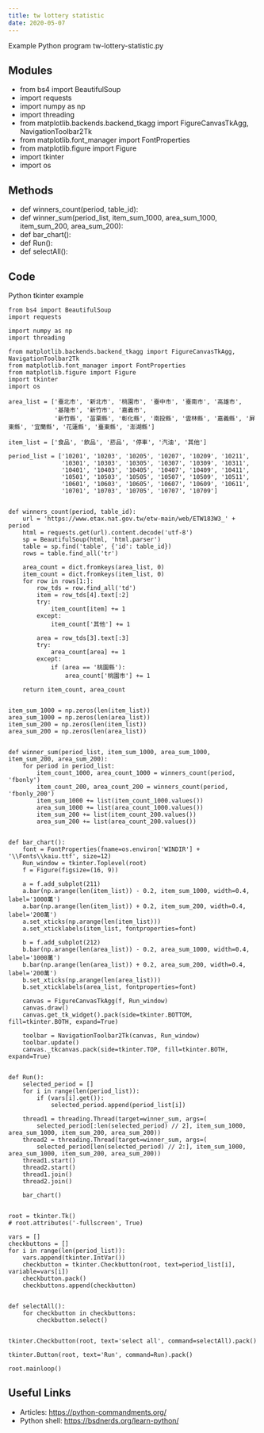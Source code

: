 ```yaml
---
title: tw lottery statistic
date: 2020-05-07
---
```

Example Python program tw-lottery-statistic.py

## Modules

* from bs4 import BeautifulSoup
* import requests
* import numpy as np
* import threading
* from matplotlib.backends.backend_tkagg import FigureCanvasTkAgg, NavigationToolbar2Tk
* from matplotlib.font_manager import FontProperties
* from matplotlib.figure import Figure
* import tkinter
* import os

## Methods

* def winners_count(period, table_id):
* def winner_sum(period_list, item_sum_1000, area_sum_1000, item_sum_200, area_sum_200):
* def bar_chart():
* def Run():
* def selectAll():

## Code

Python tkinter example

    from bs4 import BeautifulSoup
    import requests
    
    import numpy as np
    import threading
    
    from matplotlib.backends.backend_tkagg import FigureCanvasTkAgg, NavigationToolbar2Tk
    from matplotlib.font_manager import FontProperties
    from matplotlib.figure import Figure
    import tkinter
    import os
    
    area_list = ['臺北市', '新北市', '桃園市', '臺中市', '臺南市', '高雄市',
                 '基隆市', '新竹市', '嘉義市',
                 '新竹縣', '苗栗縣', '彰化縣', '南投縣', '雲林縣', '嘉義縣', '屏東縣', '宜蘭縣', '花蓮縣', '臺東縣', '澎湖縣']
    
    item_list = ['食品', '飲品', '菸品', '停車', '汽油', '其他']
    
    period_list = ['10201', '10203', '10205', '10207', '10209', '10211',
                   '10301', '10303', '10305', '10307', '10309', '10311',
                   '10401', '10403', '10405', '10407', '10409', '10411',
                   '10501', '10503', '10505', '10507', '10509', '10511',
                   '10601', '10603', '10605', '10607', '10609', '10611',
                   '10701', '10703', '10705', '10707', '10709']
    
    
    def winners_count(period, table_id):
        url = 'https://www.etax.nat.gov.tw/etw-main/web/ETW183W3_' + period
        html = requests.get(url).content.decode('utf-8')
        sp = BeautifulSoup(html, 'html.parser')
        table = sp.find('table', {'id': table_id})
        rows = table.find_all('tr')
    
        area_count = dict.fromkeys(area_list, 0)
        item_count = dict.fromkeys(item_list, 0)
        for row in rows[1:]:
            row_tds = row.find_all('td')
            item = row_tds[4].text[:2]
            try:
                item_count[item] += 1
            except:
                item_count['其他'] += 1
    
            area = row_tds[3].text[:3]
            try:
                area_count[area] += 1
            except:
                if (area == '桃園縣'):
                    area_count['桃園市'] += 1
    
        return item_count, area_count
    
    
    item_sum_1000 = np.zeros(len(item_list))
    area_sum_1000 = np.zeros(len(area_list))
    item_sum_200 = np.zeros(len(item_list))
    area_sum_200 = np.zeros(len(area_list))
    
    
    def winner_sum(period_list, item_sum_1000, area_sum_1000, item_sum_200, area_sum_200):
        for period in period_list:
            item_count_1000, area_count_1000 = winners_count(period, 'fbonly')
            item_count_200, area_count_200 = winners_count(period, 'fbonly_200')
            item_sum_1000 += list(item_count_1000.values())
            area_sum_1000 += list(area_count_1000.values())
            item_sum_200 += list(item_count_200.values())
            area_sum_200 += list(area_count_200.values())
    
    
    def bar_chart():
        font = FontProperties(fname=os.environ['WINDIR'] + '\\Fonts\\kaiu.ttf', size=12)
        Run_window = tkinter.Toplevel(root)
        f = Figure(figsize=(16, 9))
    
        a = f.add_subplot(211)
        a.bar(np.arange(len(item_list)) - 0.2, item_sum_1000, width=0.4, label='1000萬')
        a.bar(np.arange(len(item_list)) + 0.2, item_sum_200, width=0.4, label='200萬')
        a.set_xticks(np.arange(len(item_list)))
        a.set_xticklabels(item_list, fontproperties=font)
    
        b = f.add_subplot(212)
        b.bar(np.arange(len(area_list)) - 0.2, area_sum_1000, width=0.4, label='1000萬')
        b.bar(np.arange(len(area_list)) + 0.2, area_sum_200, width=0.4, label='200萬')
        b.set_xticks(np.arange(len(area_list)))
        b.set_xticklabels(area_list, fontproperties=font)
    
        canvas = FigureCanvasTkAgg(f, Run_window)
        canvas.draw()
        canvas.get_tk_widget().pack(side=tkinter.BOTTOM, fill=tkinter.BOTH, expand=True)
    
        toolbar = NavigationToolbar2Tk(canvas, Run_window)
        toolbar.update()
        canvas._tkcanvas.pack(side=tkinter.TOP, fill=tkinter.BOTH, expand=True)
    
    
    def Run():
        selected_period = []
        for i in range(len(period_list)):
            if (vars[i].get()):
                selected_period.append(period_list[i])
    
        thread1 = threading.Thread(target=winner_sum, args=(
            selected_period[:len(selected_period) // 2], item_sum_1000, area_sum_1000, item_sum_200, area_sum_200))
        thread2 = threading.Thread(target=winner_sum, args=(
            selected_period[len(selected_period) // 2:], item_sum_1000, area_sum_1000, item_sum_200, area_sum_200))
        thread1.start()
        thread2.start()
        thread1.join()
        thread2.join()
    
        bar_chart()
    
    
    root = tkinter.Tk()
    # root.attributes('-fullscreen', True)
    
    vars = []
    checkbuttons = []
    for i in range(len(period_list)):
        vars.append(tkinter.IntVar())
        checkbutton = tkinter.Checkbutton(root, text=period_list[i], variable=vars[i])
        checkbutton.pack()
        checkbuttons.append(checkbutton)
    
    
    def selectAll():
        for checkbutton in checkbuttons:
            checkbutton.select()
    
    
    tkinter.Checkbutton(root, text='select all', command=selectAll).pack()
    
    tkinter.Button(root, text='Run', command=Run).pack()
    
    root.mainloop()

## Useful Links

- Articles: https://python-commandments.org/
- Python shell: https://bsdnerds.org/learn-python/
